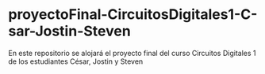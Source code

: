 # proyectoFinal-CircuitosDigitales1-C-sar-Jostin-Steven
En este repositorio se alojará el proyecto final del curso Circuitos Digitales 1 de los estudiantes César, Jostin y Steven

